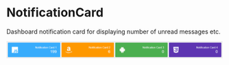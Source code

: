# NotificationCard
Dashboard notification card for displaying number of unread messages etc.

![](NotificationCardGif.gif)
